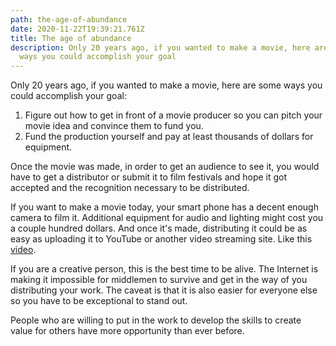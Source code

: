 ```yaml
---
path: the-age-of-abundance
date: 2020-11-22T19:39:21.761Z
title: The age of abundance
description: Only 20 years ago, if you wanted to make a movie, here are some
  ways you could accomplish your goal
---
```

Only 20 years ago, if you wanted to make a movie, here are some ways you could accomplish your goal:

1. Figure out how to get in front of a movie producer so you can pitch your movie idea and convince them to fund you.
2. Fund the production yourself and pay at least thousands of dollars for equipment.

Once the movie was made, in order to get an audience to see it, you would have to get a distributor or submit it to film festivals and hope it got accepted and the recognition necessary to be distributed.

If you want to make a movie today, your smart phone has a decent enough camera to film it. Additional equipment for audio and lighting might cost you a couple hundred dollars. And once it's made, distributing it could be as easy as uploading it to YouTube or another video streaming site. Like this [video](https://youtu.be/xqiPZBZgW9c).

If you are a creative person, this is the best time to be alive. The Internet is making it impossible for middlemen to survive and get in the way of you distributing your work. The caveat is that it is also easier for everyone else so you have to be exceptional to stand out. 

People who are willing to put in the work to develop the skills to create value for others have more opportunity than ever before.